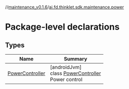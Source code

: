//[maintenance_v0.1.6](../../index.md)/[ai.fd.thinklet.sdk.maintenance.power](index.md)

# Package-level declarations

## Types

| Name | Summary |
|---|---|
| [PowerController](-power-controller/index.md) | [androidJvm]<br>class [PowerController](-power-controller/index.md)<br>Power control |
